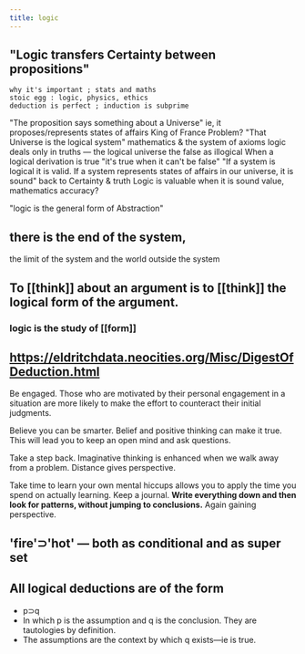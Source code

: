 ```yaml
---
title: logic
---
```


## "Logic transfers Certainty between propositions" 
    why it's important ; stats and maths
    stoic egg : logic, physics, ethics
    deduction is perfect ; induction is subprime
"The proposition says something about a Universe"
    ie, it proposes/represents states of affairs
    King of France Problem? 
"That Universe is the logical system" 
    mathematics & the system of axioms
    logic deals only in truths — the logical universe
    the false as illogical
    When a logical derivation is true
        "it's true when it can't be false"
"If a system is logical it is valid.
 If a system represents states of affairs in our universe, it is sound"
    back to Certainty & truth
    Logic is valuable when it is sound
        value, mathematics
    accuracy? 

"logic is the general form of Abstraction"
## there is the end of the system,
the limit of the system
and the world outside the system
###
## To [[think]] about an argument is to [[think]] the logical form of the argument.
### logic is the study of [[form]]
## https://eldritchdata.neocities.org/Misc/DigestOfDeduction.html

Be engaged. Those who are motivated by their personal engagement in a situation are more likely to make the effort to counteract their initial judgments.

Believe you can be smarter. Belief and positive thinking can make it true. This will lead you to keep an open mind and ask questions.

Take a step back. Imaginative thinking is enhanced when we walk away from a problem. Distance gives perspective.

Take time to learn your own mental hiccups allows you to apply the time you spend on actually learning. Keep a journal. **Write everything down and then look for patterns, without jumping to conclusions.** Again gaining perspective.
## 'fire'⊃'hot' — both as conditional and as super set
## All logical deductions are of the form 
- p⊃q
- In which p is the assumption and q is the conclusion. They are tautologies by definition.
- The assumptions are the context by which q exists—ie is true.
